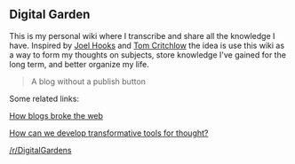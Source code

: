 ## Digital Garden

This is my personal wiki where I transcribe and share all the knowledge I have. Inspired by [Joel Hooks](https://joelhooks.com/digital-garden) and [Tom Critchlow](https://tomcritchlow.com/2019/02/17/building-digital-garden/) the idea is use this wiki as a way to form my thoughts on subjects, store knowledge I've gained for the long term, and better organize my life. 

> A blog without a publish button

Some related links:

[How blogs broke the web](https://stackingthebricks.com/how-blogs-broke-the-web/)

[How can we develop transformative tools for thought?](https://numinous.productions/ttft/)

[/r/DigitalGardens](https://www.reddit.com/r/DigitalGardens/)